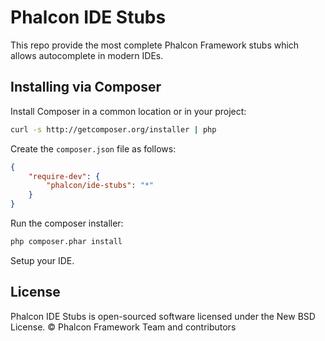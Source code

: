 # Phalcon IDE Stubs

This repo provide the most complete Phalcon Framework stubs which allows autocomplete in modern IDEs.

## Installing via Composer

Install Composer in a common location or in your project:

```bash
curl -s http://getcomposer.org/installer | php
```

Create the `composer.json` file as follows:

```json
{
    "require-dev": {
        "phalcon/ide-stubs": "*"
    }
}
```

Run the composer installer:

```bash
php composer.phar install
```

Setup your IDE.

## License

Phalcon IDE Stubs is open-sourced software licensed under the New BSD License. © Phalcon Framework Team and contributors

